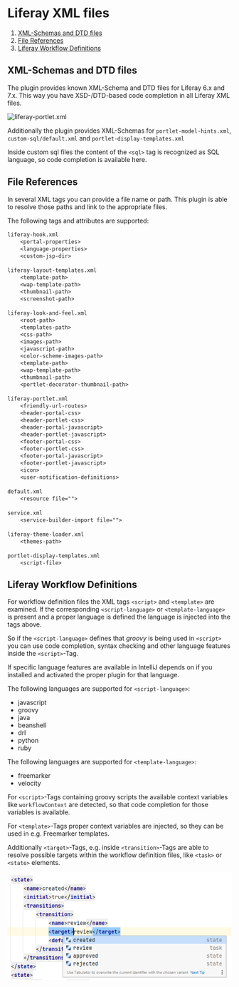 Liferay XML files
=================

1. [XML-Schemas and DTD files](#xml-schemas-and-dtd-files)
2. [File References](#file-references) 
2. [Liferay Workflow Definitions](#liferay-workflow-definitions) 

XML-Schemas and DTD files
-------------------------

The plugin provides known XML-Schema and DTD files for Liferay 6.x and 7.x. This way you have XSD-/DTD-based code completion in all Liferay XML files.

![liferay-portlet.xml](liferay_portlet_xml.png "liferay-portlet.xml")

Additionally the plugin provides XML-Schemas for ```portlet-model-hints.xml```, ```custom-sql/default.xml``` and `portlet-display-templates.xml`

Inside custom sql files the content of the `<sql>` tag is recognized as SQL language, so code completion
is available here.

File References
---------------

In several XML tags you can provide a file name or path. This plugin is able to resolve those paths and link to
the appropriate files.

The following tags and attributes are supported:

    liferay-hook.xml
        <portal-properties>
        <language-properties>
        <custom-jsp-dir>

    liferay-layout-templates.xml
        <template-path>
        <wap-template-path>
        <thumbnail-path>
        <screenshot-path>

    liferay-look-and-feel.xml
        <root-path>
        <templates-path>
        <css-path>
        <images-path>
        <javascript-path>
        <color-scheme-images-path>
        <template-path>
        <wap-template-path>
        <thumbnail-path>
        <portlet-decorator-thumbnail-path>

    liferay-portlet.xml
        <friendly-url-routes>
        <header-portal-css>
        <header-portlet-css>
        <header-portal-javascript>
        <header-portlet-javascript>
        <footer-portal-css>
        <footer-portlet-css>
        <footer-portal-javascript>
        <footer-portlet-javascript>
        <icon>
        <user-notification-definitions>

    default.xml
        <resource file="">
        
    service.xml
        <service-builder-import file="">
    
    liferay-theme-loader.xml
        <themes-path>

    portlet-display-templates.xml
        <script-file>

Liferay Workflow Definitions
----------------------------

For workflow definition files the XML tags `<script>` and `<template>` are examined. If
the corresponding `<script-language>` or `<template-language>` is present and a proper language is defined
the language is injected into the tags above. 

So if the `<script-language>` defines that *groovy* is being used in `<script>` you can
use code completion, syntax checking and other language features inside the `<script>`-Tag.

If specific language features are available in IntelliJ depends on if you installed and activated
the proper plugin for that language.

The following languages are supported for `<script-language>`:

* javascript
* groovy
* java
* beanshell
* drl
* python
* ruby

The following languages are supported for `<template-language>`:

* freemarker
* velocity

For `<script>`-Tags containing groovy scripts the available context variables like `workflowContext` are detected, so
that code completion for those variables is available.

For `<template>`-Tags proper context variables are injected, so they can be used in e.g. Freemarker templates.

Additionally `<target>`-Tags, e.g. inside `<transition>`-Tags are able to resolve possible targets within the
workflow definition files, like `<task>` or `<state>` elements.

![liferay workflow target](workflow_target.png "liferay workflow target")